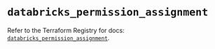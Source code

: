 # `databricks_permission_assignment`

Refer to the Terraform Registry for docs: [`databricks_permission_assignment`](https://registry.terraform.io/providers/databricks/databricks/1.76.0/docs/resources/permission_assignment).
